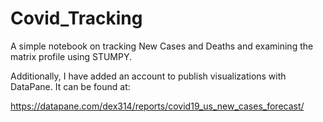 # Covid_Tracking
A simple notebook on tracking New Cases and Deaths and examining the matrix profile using STUMPY.

Additionally, I have added an account to publish visualizations with DataPane. It can be found at:

https://datapane.com/dex314/reports/covid19_us_new_cases_forecast/

